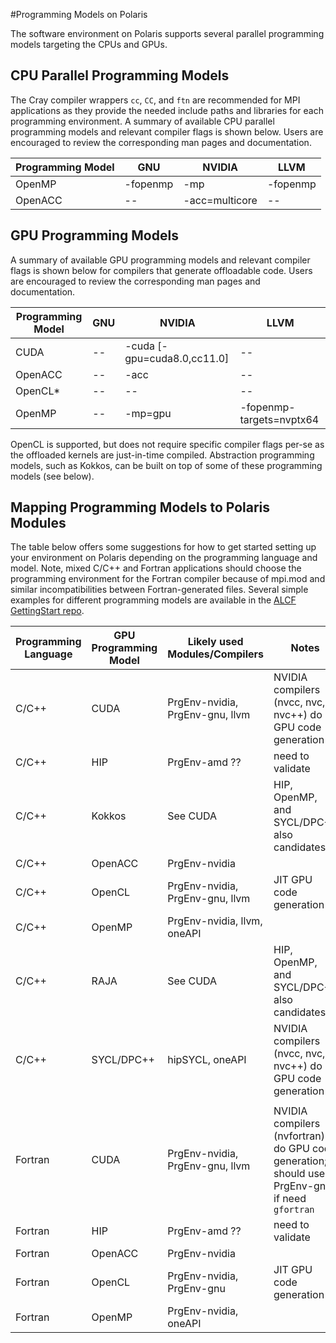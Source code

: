 #Programming Models on Polaris

The software environment on Polaris supports several parallel programming models targeting the CPUs and GPUs.

## CPU Parallel Programming Models

The Cray compiler wrappers `cc`, `CC`, and `ftn` are recommended for MPI applications as they provide the needed include paths and libraries for each programming environment. A summary of available CPU parallel programming models and relevant compiler flags is shown below. Users are encouraged to review the corresponding man pages and documentation.

|Programming Model| GNU | NVIDIA | LLVM |
| --- | --- | --- | --- |
| OpenMP | -fopenmp | -mp | -fopenmp |
| OpenACC | -- | -acc=multicore | -- | 

[//]: # (ToDo: Fill-in and test Cray compiler flags)
[//]: # (ToDo: This assumes we'll have LLVM available on day 1; distinguish from Cray)
[//]: # (ToDo: Need entry for SYCL; hipSYCL & oneAPI)

## GPU Programming Models

A summary of available GPU programming models and relevant compiler flags is shown below for compilers that generate offloadable code. Users are encouraged to review the corresponding man pages and documentation.

|Programming Model| GNU | NVIDIA | LLVM |
| --- | --- | --- | --- |
| CUDA | -- | -cuda [-gpu=cuda8.0,cc11.0] | -- |
| OpenACC | -- | -acc | -- |
| OpenCL* | -- | -- | -- |
| OpenMP | --| -mp=gpu | -fopenmp-targets=nvptx64 |

OpenCL is supported, but does not require specific compiler flags per-se as the offloaded kernels are just-in-time compiled. Abstraction programming models, such as Kokkos, can be built on top of some of these programming models (see below). 


[//]: # (ToDo: Fill-in and test Cray compiler flags)
[//]: # (ToDo: This assumes we'll have LLVM available on day 1; distinguish from Cray)
[//]: # (ToDo: Need entry for SYCL; hipSYCL & oneAPI)
[//]: # (ToDo: Need entry for HIP; Cray? AMD?)

## Mapping Programming Models to Polaris Modules

The table below offers some suggestions for how to get started setting up your environment on Polaris depending on the programming language and model. Note, mixed C/C++ and Fortran applications should choose the programming environment for the Fortran compiler because of mpi.mod and similar incompatibilities between Fortran-generated files. Several simple examples for different programming models are available in the [ALCF GettingStart repo](https://github.com/argonne-lcf/GettingStarted/tree/master/ProgrammingModels/Polaris).

[//]: # (ToDo: Link broken; finish first pass on Polaris examples)


|Programming Language| GPU Programming Model | Likely used Modules/Compilers | Notes |
| --- | --- | --- | --- |
| C/C++ | CUDA | PrgEnv-nvidia, PrgEnv-gnu, llvm | NVIDIA compilers (nvcc, nvc, nvc++) do GPU code generation |
| C/C++ | HIP | PrgEnv-amd ?? | need to validate |
| C/C++ | Kokkos | See CUDA | HIP, OpenMP, and SYCL/DPC++ also candidates |
| C/C++ | OpenACC | PrgEnv-nvidia |  |
| C/C++ | OpenCL | PrgEnv-nvidia, PrgEnv-gnu, llvm | JIT GPU code generation |
| C/C++ | OpenMP | PrgEnv-nvidia, llvm, oneAPI |  |
| C/C++ | RAJA | See CUDA | HIP, OpenMP, and SYCL/DPC++ also candidates |
| C/C++ | SYCL/DPC++ | hipSYCL, oneAPI | NVIDIA compilers (nvcc, nvc, nvc++) do GPU code generation |
| | | |  |
| Fortran | CUDA | PrgEnv-nvidia, PrgEnv-gnu, llvm | NVIDIA compilers (nvfortran) do GPU code generation; should use PrgEnv-gnu if need `gfortran` |
| Fortran | HIP | PrgEnv-amd ?? | need to validate |
| Fortran | OpenACC | PrgEnv-nvidia |  |
| Fortran | OpenCL | PrgEnv-nvidia, PrgEnv-gnu | JIT GPU code generation |
| Fortran | OpenMP | PrgEnv-nvidia, oneAPI |  |

